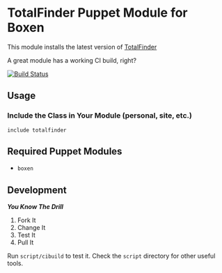 # TotalFinder Puppet Module for Boxen

This module installs the latest version of [TotalFinder](http://totalfinder.binaryage.com/)

A great module has a working CI build, right?

[![Build Status](https://travis-ci.org/boxen/puppet-totalfinder.png?branch=master)](https://travis-ci.org/boxen/puppet-totalfinder)

## Usage

### Include the Class in Your Module (personal, site, etc.)

```puppet
include totalfinder
```

## Required Puppet Modules

* `boxen`

## Development

_**You Know The Drill**_

1. Fork It
2. Change It
3. Test It
4. Pull It

Run `script/cibuild` to test it. Check the `script` directory for other useful tools.
